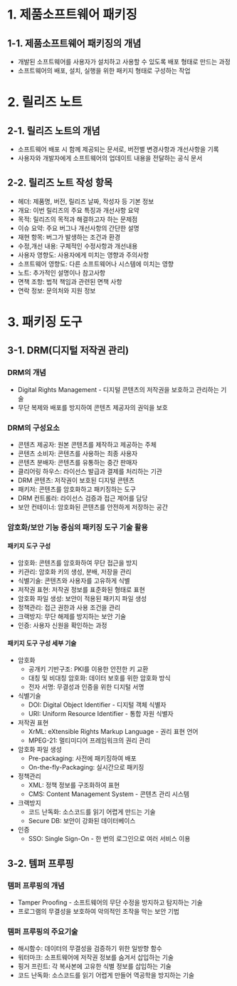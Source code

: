 # 1. 제품소프트웨어 패키징

## 1-1. 제품소프트웨어 패키징의 개념

-   개발된 소프트웨어를 사용자가 설치하고 사용할 수 있도록 배포 형태로 만드는 과정
-   소프트웨어의 배포, 설치, 실행을 위한 패키지 형태로 구성하는 작업

# 2. 릴리즈 노트

## 2-1. 릴리즈 노트의 개념

-   소프트웨어 배포 시 함께 제공되는 문서로, 버전별 변경사항과 개선사항을 기록
-   사용자와 개발자에게 소프트웨어의 업데이트 내용을 전달하는 공식 문서

## 2-2. 릴리즈 노트 작성 항목

-   헤더: 제품명, 버전, 릴리즈 날짜, 작성자 등 기본 정보
-   개요: 이번 릴리즈의 주요 특징과 개선사항 요약
-   목적: 릴리즈의 목적과 해결하고자 하는 문제점
-   이슈 요약: 주요 버그나 개선사항의 간단한 설명
-   재현 항목: 버그가 발생하는 조건과 환경
-   수정,개선 내용: 구체적인 수정사항과 개선내용
-   사용자 영향도: 사용자에게 미치는 영향과 주의사항
-   소프트웨어 영향도: 다른 소프트웨어나 시스템에 미치는 영향
-   노트: 추가적인 설명이나 참고사항
-   면책 조항: 법적 책임과 관련된 면책 사항
-   연락 정보: 문의처와 지원 정보

# 3. 패키징 도구

## 3-1. DRM(디지털 저작권 관리)

### DRM의 개념

-   Digital Rights Management - 디지털 콘텐츠의 저작권을 보호하고 관리하는 기술
-   무단 복제와 배포를 방지하여 콘텐츠 제공자의 권익을 보호

### DRM의 구성요소

-   콘텐츠 제공자: 원본 콘텐츠를 제작하고 제공하는 주체
-   콘텐츠 소비자: 콘텐츠를 사용하는 최종 사용자
-   콘텐츠 분배자: 콘텐츠를 유통하는 중간 판매자
-   클리어링 하우스: 라이선스 발급과 결제를 처리하는 기관
-   DRM 콘텐츠: 저작권이 보호된 디지털 콘텐츠
-   패키저: 콘텐츠를 암호화하고 패키징하는 도구
-   DRM 컨트롤러: 라이선스 검증과 접근 제어를 담당
-   보안 컨테이너: 암호화된 콘텐츠를 안전하게 저장하는 공간

### 암호화/보안 기능 중심의 패키징 도구 기술 활용

#### 패키지 도구 구성

-   암호화: 콘텐츠를 암호화하여 무단 접근을 방지
-   키관리: 암호화 키의 생성, 분배, 저장을 관리
-   식별기술: 콘텐츠와 사용자를 고유하게 식별
-   저작권 표현: 저작권 정보를 표준화된 형태로 표현
-   암호화 파일 생성: 보안이 적용된 패키지 파일 생성
-   정책관리: 접근 권한과 사용 조건을 관리
-   크랙방지: 무단 해제를 방지하는 보안 기술
-   인증: 사용자 신원을 확인하는 과정

#### 패키지 도구 구성 세부 기술

-   암호화
    -   공개키 기반구조: PKI를 이용한 안전한 키 교환
    -   대칭 및 비대칭 암호화: 데이터 보호를 위한 암호화 방식
    -   전자 서명: 무결성과 인증을 위한 디지털 서명
-   식별기술
    -   DOI: Digital Object Identifier - 디지털 객체 식별자
    -   URI: Uniform Resource Identifier - 통합 자원 식별자
-   저작권 표현
    -   XrML: eXtensible Rights Markup Language - 권리 표현 언어
    -   MPEG-21: 멀티미디어 프레임워크의 권리 관리
-   암호화 파일 생성
    -   Pre-packaging: 사전에 패키징하여 배포
    -   On-the-fly-Packaging: 실시간으로 패키징
-   정책관리
    -   XML: 정책 정보를 구조화하여 표현
    -   CMS: Content Management System - 콘텐츠 관리 시스템
-   크랙방지
    -   코드 난독화: 소스코드를 읽기 어렵게 만드는 기술
    -   Secure DB: 보안이 강화된 데이터베이스
-   인증
    -   SSO: Single Sign-On - 한 번의 로그인으로 여러 서비스 이용

## 3-2. 템퍼 프루핑

### 템퍼 프루핑의 개념

-   Tamper Proofing - 소프트웨어의 무단 수정을 방지하고 탐지하는 기술
-   프로그램의 무결성을 보호하여 악의적인 조작을 막는 보안 기법

### 템퍼 프루핑의 주요기술

-   해시함수: 데이터의 무결성을 검증하기 위한 일방향 함수
-   워터마크: 소프트웨어에 저작권 정보를 숨겨서 삽입하는 기술
-   핑거 프린트: 각 복사본에 고유한 식별 정보를 삽입하는 기술
-   코드 난독화: 소스코드를 읽기 어렵게 만들어 역공학을 방지하는 기술
